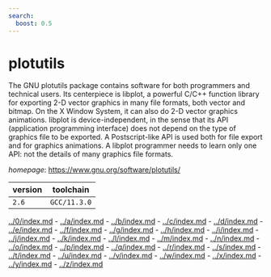 ```yaml
---
search:
  boost: 0.5
---
```

# plotutils

The GNU plotutils package contains software for both programmers and  technical users. Its centerpiece is libplot, a powerful C/C++ function library for  exporting 2-D vector graphics in many file formats, both vector and bitmap. On the  X Window System, it can also do 2-D vector graphics animations.  libplot is device-independent, in the sense that its API (application programming interface)  does not depend on the type of graphics file to be exported. A Postscript-like API  is used both for file export and for graphics animations. A libplot programmer needs  to learn only one API: not the details of many graphics file formats.

*homepage*: <https://www.gnu.org/software/plotutils/>

version | toolchain
--------|----------
``2.6`` | ``GCC/11.3.0``

[../0/index.md](0) - [../a/index.md](a) - [../b/index.md](b) - [../c/index.md](c) - [../d/index.md](d) - [../e/index.md](e) - [../f/index.md](f) - [../g/index.md](g) - [../h/index.md](h) - [../i/index.md](i) - [../j/index.md](j) - [../k/index.md](k) - [../l/index.md](l) - [../m/index.md](m) - [../n/index.md](n) - [../o/index.md](o) - [../p/index.md](p) - [../q/index.md](q) - [../r/index.md](r) - [../s/index.md](s) - [../t/index.md](t) - [../u/index.md](u) - [../v/index.md](v) - [../w/index.md](w) - [../x/index.md](x) - [../y/index.md](y) - [../z/index.md](z)


